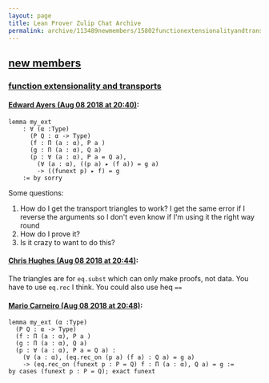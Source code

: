 ```yaml
---
layout: page
title: Lean Prover Zulip Chat Archive 
permalink: archive/113489newmembers/15802functionextensionalityandtransports.html
---
```


## [new members](index.html)
### [function extensionality and transports](15802functionextensionalityandtransports.html)

#### [Edward Ayers (Aug 08 2018 at 20:40)](https://leanprover.zulipchat.com/#narrow/stream/113489-new%20members/topic/function%20extensionality%20and%20transports/near/131125621):
```lean
lemma my_ext 
    : ∀ (α :Type) 
      (P Q : α -> Type) 
      (f : Π (a : α), P a ) 
      (g : Π (a : α), Q a) 
      (p : ∀ (a : α), P a = Q a), 
        (∀ (a : α), ((p a) ▸ (f a)) = g a) 
        -> ((funext p) ▸ f) = g 
    := by sorry
```
Some questions:
1. How do I get the transport triangles to work? I get the same error if I reverse the arguments so I don't even know if I'm using it the right way round
2. How do I prove it?
3. Is it crazy to want to do this?

#### [Chris Hughes (Aug 08 2018 at 20:44)](https://leanprover.zulipchat.com/#narrow/stream/113489-new%20members/topic/function%20extensionality%20and%20transports/near/131125836):
The triangles are for `eq.subst` which can only make proofs, not data. You have to use `eq.rec` I think. You could also use heq `==`

#### [Mario Carneiro (Aug 08 2018 at 20:48)](https://leanprover.zulipchat.com/#narrow/stream/113489-new%20members/topic/function%20extensionality%20and%20transports/near/131126052):
```lean
lemma my_ext (α :Type)
  (P Q : α -> Type)
  (f : Π (a : α), P a )
  (g : Π (a : α), Q a)
  (p : ∀ (a : α), P a = Q a) :
    (∀ (a : α), (eq.rec_on (p a) (f a) : Q a) = g a)
    -> (eq.rec_on (funext p : P = Q) f : Π (a : α), Q a) = g :=
by cases (funext p : P = Q); exact funext
```

